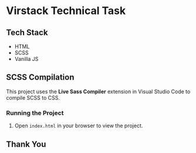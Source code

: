 # Virstack Technical Task

## Tech Stack

- HTML
- SCSS
- Vanilla JS

## SCSS Compilation

This project uses the **Live Sass Compiler** extension in Visual Studio Code to compile SCSS to CSS.

### Running the Project

1. Open `index.html` in your browser to view the project.

## Thank You
